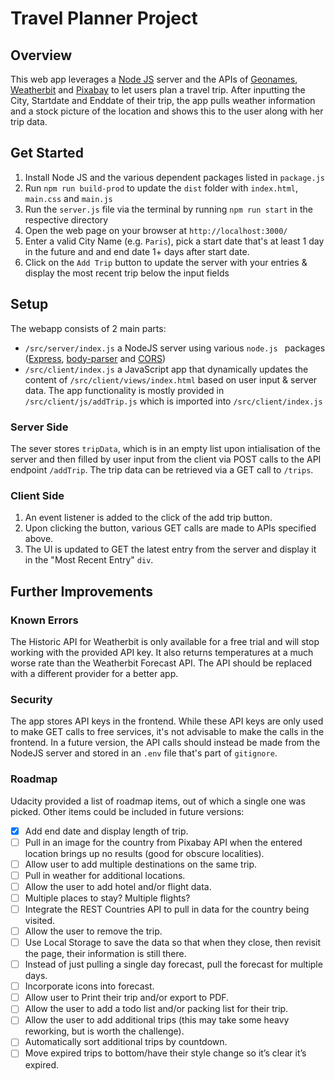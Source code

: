 # Travel Planner Project

## Overview
This web app leverages a [Node JS](https://https://nodejs.org/en/) server and the APIs of [Geonames](http://www.geonames.org/), [Weatherbit](https://www.weatherbit.io/) and [Pixabay](https://pixabay.com/) to let users plan a travel trip. After inputting the City, Startdate and Enddate of their trip, the app pulls weather information and a stock picture of the location and shows this to the user along with her trip data.

## Get Started
1. Install Node JS and the various dependent packages listed in `package.js`
2. Run `npm run build-prod` to update the `dist` folder with `index.html`, `main.css` and `main.js`
3. Run the `server.js` file via the terminal by running `npm run start` in the respective directory
4. Open the web page on your browser at `http://localhost:3000/`
5. Enter a valid City Name (e.g. `Paris`), pick a start date that's at least 1 day in the future and and end date 1+ days after start date.
6. Click on the `Add Trip` button to update the server with your entries & display the most recent trip below the input fields

## Setup
The webapp consists of 2 main parts:
* `/src/server/index.js` a NodeJS server using various `node.js ` packages ([Express](http://expressjs.com/), [body-parser](https://github.com/expressjs/body-parser#readme) and [CORS](https://github.com/expressjs/cors#readme)) 
* `/src/client/index.js` a JavaScript app that dynamically updates the content of `/src/client/views/index.html` based on user input & server data. The app functionality is mostly provided in `/src/client/js/addTrip.js` which is imported into `/src/client/index.js`

### Server Side
The sever stores `tripData`, which is in an empty list upon intialisation of the server and then filled by user input from the client via POST calls to the API endpoint `/addTrip`. The trip data can be retrieved via a GET call to `/trips`.

### Client Side
1. An event listener is added to the click of the add trip button. 
2. Upon clicking the button, various GET calls are made to APIs specified above. 
3. The UI is updated to GET the latest entry from the server and display it in the "Most Recent Entry" `div`.

## Further Improvements
### Known Errors
The Historic API for Weatherbit is only available for a free trial and will stop working with the provided API key. It also returns temperatures at a much worse rate than the Weatherbit Forecast API. The API should be replaced with a different provider for a better app.

### Security
The app stores API keys in the frontend. While these API keys are only used to make GET calls to free services, it's not advisable to make the calls in the frontend. In a future version, the API calls should instead be made from the NodeJS server and stored in an `.env` file that's part of `gitignore`.

### Roadmap
Udacity provided a list of roadmap items, out of which a single one was picked. Other items could be included in future versions:
- [x] Add end date and display length of trip.
- [ ] Pull in an image for the country from Pixabay API when the entered location brings up no results (good for obscure localities).
- [ ] Allow user to add multiple destinations on the same trip.
- [ ] Pull in weather for additional locations.
- [ ] Allow the user to add hotel and/or flight data.
- [ ] Multiple places to stay? Multiple flights?
- [ ] Integrate the REST Countries API to pull in data for the country being visited.
- [ ] Allow the user to remove the trip.
- [ ] Use Local Storage to save the data so that when they close, then revisit the page, their information is still there.
- [ ] Instead of just pulling a single day forecast, pull the forecast for multiple days.
- [ ] Incorporate icons into forecast.
- [ ] Allow user to Print their trip and/or export to PDF.
- [ ] Allow the user to add a todo list and/or packing list for their trip.
- [ ] Allow the user to add additional trips (this may take some heavy reworking, but is worth the challenge).
- [ ] Automatically sort additional trips by countdown.
- [ ] Move expired trips to bottom/have their style change so it’s clear it’s expired.